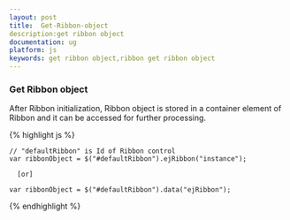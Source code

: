```yaml
---
layout: post
title:  Get-Ribbon-object
description:get ribbon object
documentation: ug
platform: js
keywords: get ribbon object,ribbon get ribbon object
---
```


### Get Ribbon object

After Ribbon initialization, Ribbon object is stored in a container element of Ribbon and it can be accessed for further processing. 

{% highlight js %}

    // "defaultRibbon" is Id of Ribbon control
    var ribbonObject = $("#defaultRibbon").ejRibbon("instance");

      [or]

    var ribbonObject = $("#defaultRibbon").data("ejRibbon");

{% endhighlight %}



